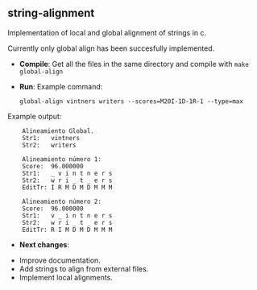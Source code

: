 string-alignment
----------------

Implementation of local and global alignment of strings in c.

Currently only global align has been succesfully implemented.

 + **Compile**:
  Get all the files in the same directory and compile with `make global-align`

 + **Run**:
  Example command:

       global-align vintners writers --scores=M20I-1D-1R-1 --type=max

  Example output:

        Alineamiento Global.
        Str1:   vintners
        Str2:   writers

        Alineamiento número 1:
        Score:  96.000000
        Str1:   _ v i n t n e r s
        Str2:   w r i _ t _ e r s
        EditTr: I R M D M D M M M

        Alineamiento número 2:
        Score:  96.000000
        Str1:   v _ i n t n e r s
        Str2:   w r i _ t _ e r s
        EditTr: R I M D M D M M M

 + **Next changes**:
  - Improve documentation.
  - Add strings to align from external files.
  - Implement local alignments.
